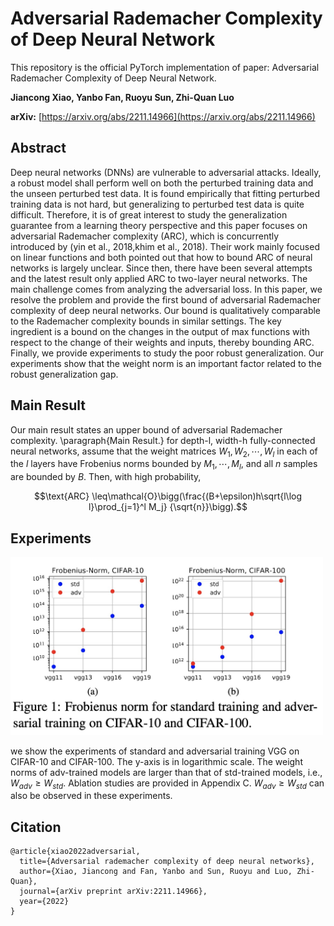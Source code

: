 # Adversarial Rademacher Complexity of Deep Neural Network

This repository is the official PyTorch implementation of paper: Adversarial Rademacher Complexity of Deep Neural Network.

**Jiancong Xiao, Yanbo Fan, Ruoyu Sun, Zhi-Quan Luo**

**arXiv:** [https://arxiv.org/abs/2211.14966](https://arxiv.org/abs/2211.14966) 

## Abstract

Deep neural networks (DNNs) are vulnerable to adversarial attacks. Ideally, a robust model shall perform well on both the perturbed training data and the unseen perturbed test data. It is found empirically that fitting perturbed training data is not hard, but generalizing to perturbed test data is quite difficult. Therefore, it is of great interest to study the generalization guarantee from a learning theory perspective and this paper focuses on adversarial Rademacher complexity (ARC), which is concurrently introduced by (yin et al., 2018,khim et al., 2018). Their work mainly focused on linear functions and both pointed out that how to bound ARC of neural networks is largely unclear. Since then, there have been several attempts and the latest result only applied ARC to two-layer neural networks. The main challenge comes from analyzing the adversarial loss. In this paper, we resolve the problem and provide the first bound of adversarial Rademacher complexity of deep neural networks. Our bound is qualitatively comparable to the Rademacher complexity bounds in similar settings. The key ingredient is a bound on the changes in the output of max functions with respect to the change of their weights and inputs, thereby bounding ARC. Finally, we provide experiments to study the poor robust generalization. Our experiments show that the weight norm is an important factor related to the robust generalization gap.


## Main Result
Our main result states an upper bound of adversarial Rademacher complexity.
\paragraph{Main Result.} for depth-l, width-h fully-connected neural networks, assume that the weight matrices $W_1,W_2,\cdots,W_l$ in each of the $l$ layers have Frobenius norms bounded by $M_1,\cdots,M_l$, and all $n$ samples are bounded by $B$. Then, with high probability, 

$$\text{ARC}
\leq\mathcal{O}\bigg(\frac{(B+\epsilon)h\sqrt{l\log l}\prod_{j=1}^l M_j} {\sqrt{n}}\bigg).$$


## Experiments
<img src="./image/norm.jpg" width="500"/>

we show the experiments of standard and adversarial training VGG on CIFAR-10 and CIFAR-100. The y-axis is in logarithmic scale. The weight norms of adv-trained models are larger than that of std-trained models, i.e., $W_{adv}\geq W_{std}$. Ablation studies are provided in Appendix C. $W_{adv}\geq W_{std}$ can also be observed in these experiments. 
## Citation
```
@article{xiao2022adversarial,
  title={Adversarial rademacher complexity of deep neural networks},
  author={Xiao, Jiancong and Fan, Yanbo and Sun, Ruoyu and Luo, Zhi-Quan},
  journal={arXiv preprint arXiv:2211.14966},
  year={2022}
}
```
